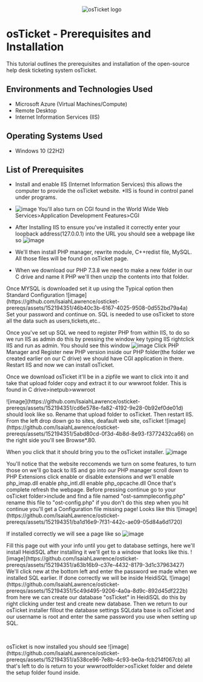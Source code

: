 <p align="center">
<img src="https://i.imgur.com/Clzj7Xs.png" alt="osTicket logo"/>
</p>

<h1>osTicket - Prerequisites and Installation</h1>
This tutorial outlines the prerequisites and installation of the open-source help desk ticketing system osTicket.<br />


<h2>Environments and Technologies Used</h2>

- Microsoft Azure (Virtual Machines/Compute)
- Remote Desktop
- Internet Information Services (IIS)

<h2>Operating Systems Used </h2>

- Windows 10</b> (22H2)

<h2>List of Prerequisites</h2>

- Install and enable IIS (Internet Information Services) this allows the computer to provide the osTicket website. *IIS is found in control panel under programs.
- ![image](https://github.com/IsaiahLawrence/osticket-prereqs/assets/152194351/1f2e2092-1793-4d90-93ac-e313bed86466) You'll also turn on CGI found in the World Wide Web Services>Application Development Features>CGI
- After Installing IIS to ensure you've installed it correctly enter your loopback address(127.0.0.1) into the URL you should see a webpage like so ![image](https://github.com/IsaiahLawrence/osticket-prereqs/assets/152194351/4a2ff9a8-9f73-4d6f-bf1b-8f213dbd423d) 

- We'll then install PHP manager, rewrite module, C++redist file, MySQL. All those files will be found on osTicket page.

- When we download our PHP 7.3.8 we need to make a new folder in our C drive and name it PHP we'll then unzip the contents into that folder.

<p> Once MYSQL is downloaded set it up using the Typical option then Standard Configuration ![image](https://github.com/IsaiahLawrence/osticket-prereqs/assets/152194351/46b40c3b-6167-4025-9508-0d552bd79a4a) 
Set your password and continue on. SQL is needed to use osTicket to store all the data such as users,tickets,etc..

Once you've set up SQL we need to register PHP from within IIS, to do so we run IIS as admin do this by pressing the window key typing IIS rightclick IIS and run as admin. You should see this window ![image](https://github.com/IsaiahLawrence/osticket-prereqs/assets/152194351/502ee916-9afb-44eb-8454-702c75de4ea1) Click PHP Manager and Register new PHP version inside our PHP folder(the folder we created earlier on our C drive) we should have CGI application in there. Restart IIS and now we can install osTicket.

</p> Once we download osTicket it'll be in a zipfile we want to click into it and take that upload folder copy and extract it to our wwwroot folder. This is found in C drive>inetpub>wwwroot 
<p>![image](https://github.com/IsaiahLawrence/osticket-prereqs/assets/152194351/cd6e578e-fa82-4192-9e28-0b92ef0de01d) should look like so. Rename that upload folder to osTicket. Then restart IIS. From the left drop down go to sites, deafault web site, osTicket ![image](https://github.com/IsaiahLawrence/osticket-prereqs/assets/152194351/5abd80cd-0f3d-4b8d-8e93-f3772432ca66) on the right side you'll see Browse*.80.
  
  When you click that it should bring you to the osTicket installer. ![image](https://github.com/IsaiahLawrence/osticket-prereqs/assets/152194351/03d0eb69-561f-48eb-8d7c-17cb47858555)
</p>

<p>  You'll notice that the website reccomends we turn on some features, to turn those on we'll go back to IIS and go into our PHP manager scroll down to PHP Extensions click enable or disable extensions and we'll
  enable php_imap.dll
  enable php_intl.dll
  enable php_opcache.dll
Once that's complete refresh the webpage. Before pressing continue go to your osTicket folder>include and find a file named "ost-sammpleconfig.php" rename this file to "ost-config.php" if you don't do this step when you hit continue you'll get a Configuration file missing page! Looks like this 
![image](https://github.com/IsaiahLawrence/osticket-prereqs/assets/152194351/ba1d16e9-7f31-442c-ae09-05d84a6d1720) 

If installed correctly we will see a page like so ![image](https://github.com/IsaiahLawrence/osticket-prereqs/assets/152194351/c354d85a-9575-405a-9116-6ddcec52c173) </p>

<p> Fill this page out with your info until you get to database settings, here we'll install HeidiSQL after installing it we'll get to a window that looks like this. ![image](https://github.com/IsaiahLawrence/osticket-prereqs/assets/152194351/a63b16b9-c37e-4432-8179-3d1c37963427) We'll click new at the bottom left and enter the password we made when we installed SQL earlier. If done correctly we will be inside HeidiSQL ![image](https://github.com/IsaiahLawrence/osticket-prereqs/assets/152194351/5c49d495-9206-4a0a-8d9c-892d45df222b) from here we can create our database "osTicket" in HeidiSQL do this by right clicking under test and create new database. Then we return to our osTicket installer fillout the database settings SQLdata base is osTicket and our username is root and enter the same password you use when setting up SQL.</p>
<br />
<p> osTicket is now installed you should see ![image](https://github.com/IsaiahLawrence/osticket-prereqs/assets/152194351/a538ce96-7e8b-4c93-be0a-fcb214f067cb) all that's left to do is return to your wwwrootfolder>osTicket folder and delete the setup folder found inside.

</p>
<p>
<br />

<br />
